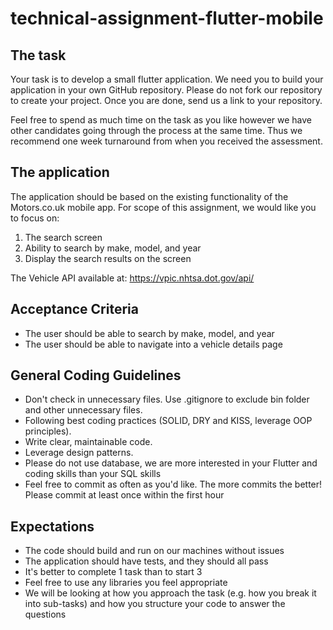 # technical-assignment-flutter-mobile

## The task
Your task is to develop a small flutter application. We need you to build your application in your own GitHub repository. Please do not fork our repository to create your project. Once you are done, send us a link to your repository.

Feel free to spend as much time on the task as you like however we have other candidates going through the process at the same time. Thus we recommend one week turnaround from when you received the assessment.

## The application
The application should be based on the existing functionality of the Motors.co.uk mobile app. For scope of this assignment, we would like you to focus on:
1. The search screen 
2. Ability to search by make, model, and year
3. Display the search results on the screen

The Vehicle API available at: https://vpic.nhtsa.dot.gov/api/

## Acceptance Criteria
- The user should be able to search by make, model, and year
- The user should be able to navigate into a vehicle details page

## General Coding Guidelines
- Don't check in unnecessary files. Use .gitignore to exclude bin folder and other unnecessary files.
- Following best coding practices (SOLID, DRY and KISS, leverage OOP principles).
- Write clear, maintainable code.
- Leverage design patterns.
- Please do not use database, we are more interested in your Flutter and coding skills than your SQL skills
- Feel free to commit as often as you'd like. The more commits the better! Please commit at least once within the first hour

## Expectations
- The code should build and run on our machines without issues
- The application should have tests, and they should all pass
- It's better to complete 1 task than to start 3
- Feel free to use any libraries you feel appropriate
- We will be looking at how you approach the task (e.g. how you break it into sub-tasks) and how you structure your code to answer the questions
